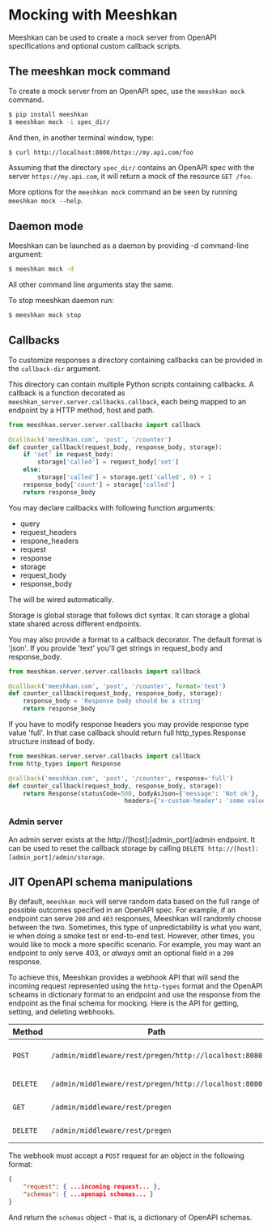 # Mocking with Meeshkan

Meeshkan can be used to create a mock server from OpenAPI specifications and optional custom callback scripts.

## The meeshkan mock command

To create a mock server from an OpenAPI spec, use the `meeshkan mock` command.

```bash
$ pip install meeshkan
$ meeshkan mock -i spec_dir/
```

And then, in another terminal window, type:

```bash
$ curl http://localhost:8000/https://my.api.com/foo
```

Assuming that the directory `spec_dir/` contains an OpenAPI spec with the server `https://my.api.com`, it will return a mock of the resource `GET /foo`.

More options for the `meeshkan mock` command an be seen by running `meeshkan mock --help`.

## Daemon mode
Meeshkan can be launched as a daemon by providing -d command-line argument:
```bash
$ meeshkan mock -d
```

All other command line arguments stay the same.

To stop meeshkan daemon run:
```bash
$ meeshkan mock stop
```

## Callbacks

To customize responses a directory containing callbacks can be provided in the `callback-dir` argument.

This directory can contain multiple Python scripts containing callbacks. A callback is a function decorated as 
`meeshkan_server.server.callbacks.callback`, each being mapped to an endpoint by a HTTP method, host and path.

```python
from meeshkan.server.server.callbacks import callback

@callback('meeshkan.com', 'post', '/counter')
def counter_callback(request_body, response_body, storage):
    if 'set' in request_body:
        storage['called'] = request_body['set']
    else:
        storage['called'] = storage.get('called', 0) + 1
    response_body['count'] = storage['called']
    return response_body
```

You may declare callbacks with following function arguments:
* query 
* request_headers
* respone_headers
* request
* response
* storage
* request_body
* response_body

The will be wired automatically.    

Storage is global storage that follows dict syntax. It can storage a global state shared across different endpoints.

You may also provide a format to a callback decorator. The default format is 'json'. If you provide 'text' you'll get strings in request_body and response_body.
```python
from meeshkan.server.server.callbacks import callback

@callback('meeshkan.com', 'post', '/counter', format='text')
def counter_callback(request_body, response_body, storage):
    response_body = 'Response body should be a string'
    return response_body
```
If you have to modify response headers you may provide response type value 'full'. In that case callback should return
full http_types.Response structure instead of body.
```python
from meeshkan.server.server.callbacks import callback
from http_types import Response

@callback('meeshkan.com', 'post', '/counter', response='full')
def counter_callback(request_body, response_body, storage):
    return Response(statusCode=500, bodyAsJson={'message': 'Not ok'},
                                headers={'x-custom-header': 'some value'})
```

### Admin server

An admin server exists at the http://[host]:[admin_port]/admin endpoint. It can be used to reset the callback storage by calling `DELETE http://[host]:[admin_port]/admin/storage`.

## JIT OpenAPI schema manipulations

By default, `meeshkan mock` will serve random data based on the full range of possible outcomes specified in an OpenAPI spec. For example, if an endpoint can serve `200` and `403` responses, Meeshkan will randomly choose between the two.  Sometimes, this type of unpredictability is what you want, ie when doing a smoke test or end-to-end test.  However, other times, you would like to mock a more specific scenario.  For example, you may want an endpoint to _only_ serve 403, or _always_ omit an optional field in a `200` response.

To achieve this, Meeshkan provides a webhook API that will send the incoming request represented using the `http-types` format and the OpenAPI scheams in dictionary format to an endpoint and use the response from the endpoint as the final schema for mocking.  Here is the API for getting, setting, and deleting webhooks.

| Method | Path | Description |
| ------ | ---- | ----------- |
| `POST` | `/admin/middleware/rest/pregen/http://localhost:8080` | Notify the server to use the webhook http://localhost:8080. |
| `DELETE` | `/admin/middleware/rest/pregen/http://localhost:8080` | Delete the webhook http://localhost:8080. |
| `GET` | `/admin/middleware/rest/pregen` | Get all webhooks that have been registered. |
| `DELETE` | `/admin/middleware/rest/pregen` | Delete all registered webhooks. |

The webhook must accept a `POST` request for an object in the following format:

```json
{
    "request": { ...incoming request... },
    "schemas": { ...openapi schemas... }
}
```

And return the `schemas` object - that is, a dictionary of OpenAPI schemas.

